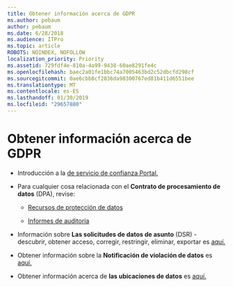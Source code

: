 ```yaml
---
title: Obtener información acerca de GDPR
ms.author: pebaum
author: pebaum
ms.date: 6/28/2018
ms.audience: ITPro
ms.topic: article
ROBOTS: NOINDEX, NOFOLLOW
localization_priority: Priority
ms.assetid: 729fdf4e-810a-4a99-9438-60ae8291fe4c
ms.openlocfilehash: baec2a01fe1bbc74a7005463bd2c52dbcfd298cf
ms.sourcegitcommit: 0ae6cbb8cf2836da98300767ed81b411d6551bee
ms.translationtype: MT
ms.contentlocale: es-ES
ms.lasthandoff: 01/30/2019
ms.locfileid: "29657880"
---
```

# <a name="information-about-gdpr"></a>Obtener información acerca de GDPR

- Introducción a la [de servicio de confianza Portal.](https://servicetrust.microsoft.com/ViewPage/GDPRGetStarted)
    
- Para cualquier cosa relacionada con el **Contrato de procesamiento de datos** (DPA), revise: 
    
  - [Recursos de protección de datos](https://servicetrust.microsoft.com/ViewPage/TrustDocuments)
    
  - [Informes de auditoría](https://servicetrust.microsoft.com/ViewPage/MSComplianceGuide)
    
- Información sobre **Las solicitudes de datos de asunto** (DSR) - descubrir, obtener acceso, corregir, restringir, eliminar, exportar es [aquí.](https://docs.microsoft.com/microsoft-365/compliance/gdpr-dsr-office365)
    
- Obtener información sobre la **Notificación de violación de datos** es [aquí.](https://servicetrust.microsoft.com/ViewPage/GDPRBreach)
    
- Obtener información acerca de **las ubicaciones de datos** es [aquí.](https://products.office.com/where-is-your-data-located?ms.officeurl=datamaps&amp;geo=All#All)
    

